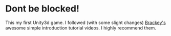 # Dont be blocked!

This my first Unity3d game. I followed (with some slight changes) [Brackey's](https://www.youtube.com/playlist?list=PLPV2KyIb3jR53Jce9hP7G5xC4O9AgnOuL) awesome simple introduction tutorial videos. I highly recommend them.
